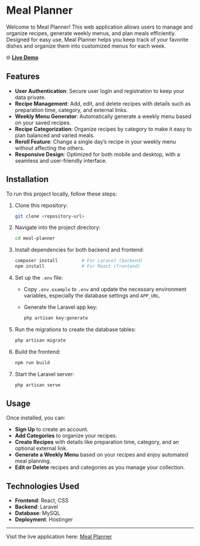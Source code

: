 # Meal Planner

Welcome to Meal Planner! This web application allows users to manage and organize recipes, generate weekly menus, and plan meals efficiently. Designed for easy use, Meal Planner helps you keep track of your favorite dishes and organize them into customized menus for each week.

🌐 **[Live Demo](https://mealplanner.vincentguilbault.com/)**

## Features

- **User Authentication**: Secure user login and registration to keep your data private.
- **Recipe Management**: Add, edit, and delete recipes with details such as preparation time, category, and external links.
- **Weekly Menu Generator**: Automatically generate a weekly menu based on your saved recipes.
- **Recipe Categorization**: Organize recipes by category to make it easy to plan balanced and varied meals.
- **Reroll Feature**: Change a single day’s recipe in your weekly menu without affecting the others.
- **Responsive Design**: Optimized for both mobile and desktop, with a seamless and user-friendly interface.

## Installation

To run this project locally, follow these steps:

1. Clone this repository:

    ```bash
    git clone <repository-url>
    ```

2. Navigate into the project directory:

    ```bash
    cd meal-planner
    ```

3. Install dependencies for both backend and frontend:

    ```bash
    composer install         # For Laravel (backend)
    npm install              # For React (frontend)
    ```

4. Set up the `.env` file:
   - Copy `.env.example` to `.env` and update the necessary environment variables, especially the database settings and `APP_URL`.
   - Generate the Laravel app key:

     ```bash
     php artisan key:generate
     ```

5. Run the migrations to create the database tables:

    ```bash
    php artisan migrate
    ```

6. Build the frontend:

    ```bash
    npm run build
    ```

7. Start the Laravel server:

    ```bash
    php artisan serve
    ```

## Usage

Once installed, you can:

- **Sign Up** to create an account.
- **Add Categories** to organize your recipes.
- **Create Recipes** with details like preparation time, category, and an optional external link.
- **Generate a Weekly Menu** based on your recipes and enjoy automated meal planning.
- **Edit or Delete** recipes and categories as you manage your collection.

## Technologies Used

- **Frontend**: React, CSS
- **Backend**: Laravel
- **Database**: MySQL
- **Deployment**: Hostinger

---

Visit the live application here: [Meal Planner](https://mealplanner.vincentguilbault.com/)
